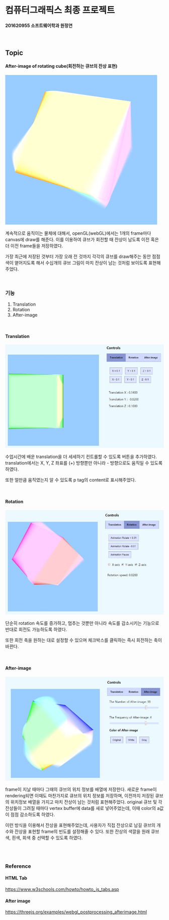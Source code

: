 # 컴퓨터그래픽스 최종 프로젝트


#### 201620955 소프트웨어학과 원정연

<br>

## Topic
#### After-image of rotating cube(회전하는 큐브의 잔상 표현)

![demo](https://github.com/jjungyeun/ComputerGraphics2019/blob/master/readme_image/demo.gif?raw=true)

계속적으로 움직이는 물체에 대해서, openGL(webGL)에서는 1개의 frame마다 canvas에 draw를 해준다. 
이를 이용하여 큐브가 회전할 때 잔상이 남도록 이전 혹은 더 이전 frame들을 저장하였다. 

가장 최근에 저장된 것부터 가장 오래 전 것까지 각각의 큐브를 draw해주는 동안 점점 색이 옅어지도록 해서 수십개의 큐브 그림이 마치 잔상이 남는 것처럼 보이도록 표현해주었다.

<br>

### 기능
1. Translation
2. Rotation
3. After-image

<br>

#### Translation

![translation](https://github.com/jjungyeun/ComputerGraphics2019/blob/master/readme_image/translation.JPG?raw=true)

수업시간에 배운 translation을 더 세세하기 컨트롤할 수 있도록 버튼을 추가하였다.
translation에서는 X, Y, Z 좌표를 (+) 방향뿐만 아니라 - 방향으로도 움직일 수 있도록 하였다.

또한 얼만큼 움직였는지 알 수 있도록 p tag의 content로 표시해주었다.

<br>

#### Rotation

![rotation](https://github.com/jjungyeun/ComputerGraphics2019/blob/master/readme_image/rotation.JPG?raw=true)

단순히 rotation 속도를 증가하고, 멈추는 것뿐만 아니라 속도를 감소시키는 기능으로 반대로 회전도 가능하도록 하였다.

또한 회전 축을 원하는 대로 설정할 수 있으며 체크박스를 클릭하는 즉시 회전하는 축이 바뀐다.

<br>

#### After-image

![After-image](https://github.com/jjungyeun/ComputerGraphics2019/blob/master/readme_image/afterimage.JPG?raw=true)

frame이 지날 때마다 그때의 큐브의 위치 정보를 배열에 저장한다. 
새로운 frame이 rendering되면 이때도 마찬가지로 큐브의 위치 정보를 저장하며, 이전까지 저장된 큐브의 위치정보 배열을 가지고 마치 잔상이 남는 것처럼 표현해주었다.
original 큐브 및 각 잔상들이 그려질 때마다 vertex buffer에 data를 새로 넣어주었는데, 이때 color의 a값이 점점 감소하도록 하였다.

이런 방식을 이용해서 잔상을 표현해주었는데, 사용자가 직접 잔상으로 남길 큐브의 개수와 잔상을 표현할 frame의 빈도를 설정해줄 수 있다. 
또한 잔상의 색깔을 원래 큐브 색, 흰색, 회색 중 선택할 수 있도록 하였다.

<br><br>

### Reference
#### HTML Tab
https://www.w3schools.com/howto/howto_js_tabs.asp

#### After image
https://threejs.org/examples/webgl_postprocessing_afterimage.html
